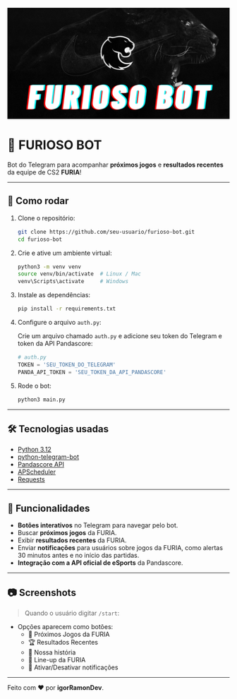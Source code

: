 ![Furioso Bot](images/FURIOSO-BOT.png)

# 🦍 FURIOSO BOT

Bot do Telegram para acompanhar **próximos jogos** e **resultados recentes** da equipe de CS2 **FURIA**!

---

## 🚀 Como rodar

1. Clone o repositório:

    ```bash
    git clone https://github.com/seu-usuario/furioso-bot.git
    cd furioso-bot
    ```

2. Crie e ative um ambiente virtual:

    ```bash
    python3 -m venv venv
    source venv/bin/activate  # Linux / Mac
    venv\Scripts\activate     # Windows
    ```

3. Instale as dependências:

    ```bash
    pip install -r requirements.txt
    ```

4. Configure o arquivo `auth.py`:

    Crie um arquivo chamado `auth.py` e adicione seu token do Telegram e token da API Pandascore:

    ```python
    # auth.py
    TOKEN = 'SEU_TOKEN_DO_TELEGRAM'
    PANDA_API_TOKEN = 'SEU_TOKEN_DA_API_PANDASCORE'
    ```

5. Rode o bot:

    ```bash
    python3 main.py
    ```

---

## 🛠 Tecnologias usadas

- [Python 3.12](https://www.python.org/)
- [python-telegram-bot](https://python-telegram-bot.org/)
- [Pandascore API](https://developers.pandascore.co/)
- [APScheduler](https://apscheduler.readthedocs.io/)
- [Requests](https://requests.readthedocs.io/)

---

## 🎯 Funcionalidades

- **Botões interativos** no Telegram para navegar pelo bot.
- Buscar **próximos jogos** da FURIA.
- Exibir **resultados recentes** da FURIA.
- Enviar **notificações** para usuários sobre jogos da FURIA, como alertas 30 minutos antes e no início das partidas.
- **Integração com a API oficial de eSports** da Pandascore.

---

## 📷 Screenshots

> Quando o usuário digitar `/start`:

- Opções aparecem como botões:
  - 🎯 Próximos Jogos da FURIA
  - 🏆 Resultados Recentes
  - 📖 Nossa história
  - 🎯 Line-up da FURIA
  - 🔔 Ativar/Desativar notificações

---

Feito com ❤️ por **igorRamonDev**.
